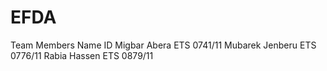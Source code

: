 # EFDA
Team Members Name             ID
Migbar Abera               ETS 0741/11
Mubarek Jenberu            ETS 0776/11
Rabia Hassen               ETS 0879/11
